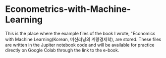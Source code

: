 # Econometrics-with-Machine-Learning
This is the place where the example files of the book I wrote, "Economics with Machine Learning(Korean, 머신러닝의 계량경제학), are stored. These files are written in the Jupiter notebook code and will be available for practice directly on Google Colab through the link to the e-book.
